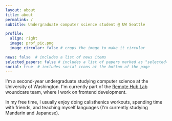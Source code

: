 ```yaml
---
layout: about
title: about
permalink: /
subtitle: Undergraduate computer science student @ UW Seattle

profile:
  align: right
  image: prof_pic.png
  image_circular: false # crops the image to make it circular

news: false  # includes a list of news items
selected_papers: false # includes a list of papers marked as "selected={true}"
social: true  # includes social icons at the bottom of the page
---
```


I'm a second-year undergraduate studying computer science at the University of Washington. I'm currently part of the [Remote Hub Lab](https://rhlab.ece.uw.edu/) woundcare team, where I work on frontend development.

In my free time, I usually enjoy doing calisthenics workouts, spending time with friends, and teaching myself languages (I'm currently studying Mandarin and Japanese).
